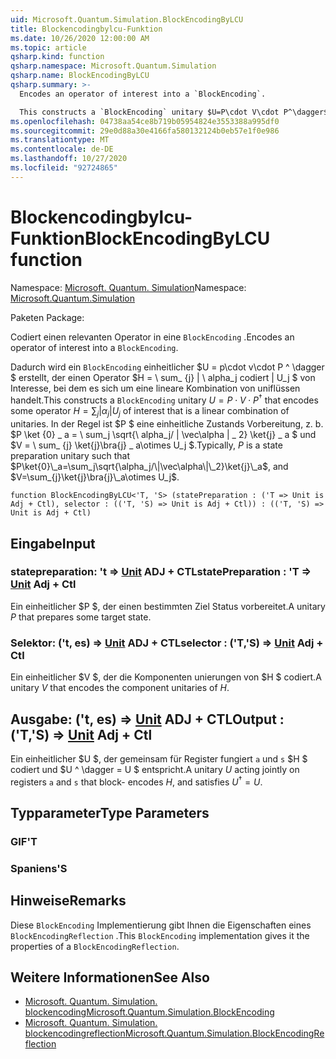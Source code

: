 ```yaml
---
uid: Microsoft.Quantum.Simulation.BlockEncodingByLCU
title: Blockencodingbylcu-Funktion
ms.date: 10/26/2020 12:00:00 AM
ms.topic: article
qsharp.kind: function
qsharp.namespace: Microsoft.Quantum.Simulation
qsharp.name: BlockEncodingByLCU
qsharp.summary: >-
  Encodes an operator of interest into a `BlockEncoding`.

  This constructs a `BlockEncoding` unitary $U=P\cdot V\cdot P^\dagger$ that encodes some operator $H=\sum_{j}|\alpha_j|U_j$ of interest that is a linear combination of unitaries. Typically, $P$ is a state preparation unitary such that $P\ket{0}\_a=\sum_j\sqrt{\alpha_j/\|\vec\alpha\|\_2}\ket{j}\_a$, and $V=\sum_{j}\ket{j}\bra{j}\_a\otimes U_j$.
ms.openlocfilehash: 04738aa54ce8b719b05954824e3553388a995df0
ms.sourcegitcommit: 29e0d88a30e4166fa580132124b0eb57e1f0e986
ms.translationtype: MT
ms.contentlocale: de-DE
ms.lasthandoff: 10/27/2020
ms.locfileid: "92724865"
---
```

# <a name="blockencodingbylcu-function"></a><span data-ttu-id="d8722-102">Blockencodingbylcu-Funktion</span><span class="sxs-lookup"><span data-stu-id="d8722-102">BlockEncodingByLCU function</span></span>

<span data-ttu-id="d8722-103">Namespace: [Microsoft. Quantum. Simulation](xref:Microsoft.Quantum.Simulation)</span><span class="sxs-lookup"><span data-stu-id="d8722-103">Namespace: [Microsoft.Quantum.Simulation](xref:Microsoft.Quantum.Simulation)</span></span>

<span data-ttu-id="d8722-104">Paketen [](https://nuget.org/packages/)</span><span class="sxs-lookup"><span data-stu-id="d8722-104">Package: [](https://nuget.org/packages/)</span></span>


<span data-ttu-id="d8722-105">Codiert einen relevanten Operator in eine `BlockEncoding` .</span><span class="sxs-lookup"><span data-stu-id="d8722-105">Encodes an operator of interest into a `BlockEncoding`.</span></span>

<span data-ttu-id="d8722-106">Dadurch wird ein `BlockEncoding` einheitlicher $U = p\cdot v\cdot P ^ \dagger $ erstellt, der einen Operator $H = \ sum_ {j} | \ alpha_j codiert | U_j $ von Interesse, bei dem es sich um eine lineare Kombination von uniflüssen handelt.</span><span class="sxs-lookup"><span data-stu-id="d8722-106">This constructs a `BlockEncoding` unitary $U=P\cdot V\cdot P^\dagger$ that encodes some operator $H=\sum_{j}|\alpha_j|U_j$ of interest that is a linear combination of unitaries.</span></span> <span data-ttu-id="d8722-107">In der Regel ist $P $ eine einheitliche Zustands Vorbereitung, z. b. $P \ket {0} \_ a = \ sum_j \sqrt{\ alpha_j/ \| \vec\alpha \| \_ 2} \ket{j} \_ a $ und $V = \ sum_ {j} \ket{j}\bra{j} \_ a\otimes U_j $.</span><span class="sxs-lookup"><span data-stu-id="d8722-107">Typically, $P$ is a state preparation unitary such that $P\ket{0}\_a=\sum_j\sqrt{\alpha_j/\|\vec\alpha\|\_2}\ket{j}\_a$, and $V=\sum_{j}\ket{j}\bra{j}\_a\otimes U_j$.</span></span>

```qsharp
function BlockEncodingByLCU<'T, 'S> (statePreparation : ('T => Unit is Adj + Ctl), selector : (('T, 'S) => Unit is Adj + Ctl)) : (('T, 'S) => Unit is Adj + Ctl)
```


## <a name="input"></a><span data-ttu-id="d8722-108">Eingabe</span><span class="sxs-lookup"><span data-stu-id="d8722-108">Input</span></span>

### <a name="statepreparation--t--unit-adj--ctl"></a><span data-ttu-id="d8722-109">statepreparation: 't => [Unit](xref:microsoft.quantum.lang-ref.unit) ADJ + CTL</span><span class="sxs-lookup"><span data-stu-id="d8722-109">statePreparation : 'T => [Unit](xref:microsoft.quantum.lang-ref.unit) Adj + Ctl</span></span>

<span data-ttu-id="d8722-110">Ein einheitlicher $P $, der einen bestimmten Ziel Status vorbereitet.</span><span class="sxs-lookup"><span data-stu-id="d8722-110">A unitary $P$ that prepares some target state.</span></span>


### <a name="selector--ts--unit-adj--ctl"></a><span data-ttu-id="d8722-111">Selektor: ('t, es) => [Unit](xref:microsoft.quantum.lang-ref.unit) ADJ + CTL</span><span class="sxs-lookup"><span data-stu-id="d8722-111">selector : ('T,'S) => [Unit](xref:microsoft.quantum.lang-ref.unit) Adj + Ctl</span></span>

<span data-ttu-id="d8722-112">Ein einheitlicher $V $, der die Komponenten unierungen von $H $ codiert.</span><span class="sxs-lookup"><span data-stu-id="d8722-112">A unitary $V$ that encodes the component unitaries of $H$.</span></span>



## <a name="output--ts--unit-adj--ctl"></a><span data-ttu-id="d8722-113">Ausgabe: ('t, es) => [Unit](xref:microsoft.quantum.lang-ref.unit) ADJ + CTL</span><span class="sxs-lookup"><span data-stu-id="d8722-113">Output : ('T,'S) => [Unit](xref:microsoft.quantum.lang-ref.unit) Adj + Ctl</span></span>

<span data-ttu-id="d8722-114">Ein einheitlicher $U $, der gemeinsam für Register fungiert `a` und `s` $H $ codiert und $U ^ \dagger = U $ entspricht.</span><span class="sxs-lookup"><span data-stu-id="d8722-114">A unitary $U$ acting jointly on registers `a` and `s` that block- encodes $H$, and satisfies $U^\dagger = U$.</span></span>

## <a name="type-parameters"></a><span data-ttu-id="d8722-115">Typparameter</span><span class="sxs-lookup"><span data-stu-id="d8722-115">Type Parameters</span></span>

### <a name="t"></a><span data-ttu-id="d8722-116">GIF</span><span class="sxs-lookup"><span data-stu-id="d8722-116">'T</span></span>


### <a name="s"></a><span data-ttu-id="d8722-117">Spaniens</span><span class="sxs-lookup"><span data-stu-id="d8722-117">'S</span></span>



## <a name="remarks"></a><span data-ttu-id="d8722-118">Hinweise</span><span class="sxs-lookup"><span data-stu-id="d8722-118">Remarks</span></span>

<span data-ttu-id="d8722-119">Diese `BlockEncoding` Implementierung gibt Ihnen die Eigenschaften eines `BlockEncodingReflection` .</span><span class="sxs-lookup"><span data-stu-id="d8722-119">This `BlockEncoding` implementation gives it the properties of a `BlockEncodingReflection`.</span></span>

## <a name="see-also"></a><span data-ttu-id="d8722-120">Weitere Informationen</span><span class="sxs-lookup"><span data-stu-id="d8722-120">See Also</span></span>

- [<span data-ttu-id="d8722-121">Microsoft. Quantum. Simulation. blockencoding</span><span class="sxs-lookup"><span data-stu-id="d8722-121">Microsoft.Quantum.Simulation.BlockEncoding</span></span>](xref:Microsoft.Quantum.Simulation.BlockEncoding)
- [<span data-ttu-id="d8722-122">Microsoft. Quantum. Simulation. blockencodingreflection</span><span class="sxs-lookup"><span data-stu-id="d8722-122">Microsoft.Quantum.Simulation.BlockEncodingReflection</span></span>](xref:Microsoft.Quantum.Simulation.BlockEncodingReflection)